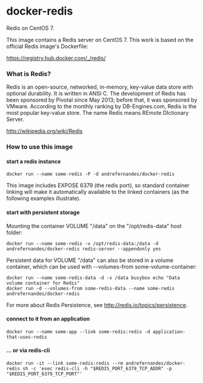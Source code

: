 docker-redis
============

Redis on CentOS 7.

This image contains a Redis server on CentOS 7. This
work is based on the official Redis image's Dockerfile:

https://registry.hub.docker.com/_/redis/

### What is Redis?

Redis is an open-source, networked, in-memory, key-value data store 
with optional durability. It is written in ANSI C. The development of 
Redis has been sponsored by Pivotal since May 2013; before that, it 
was sponsored by VMware. According to the monthly ranking by 
DB-Engines.com, Redis is the most popular key-value store.
The name Redis means REmote DIctionary Server.

http://wikipedia.org/wiki/Redis

### How to use this image

#### start a redis instance

    docker run --name some-redis -P -d andrefernandes/docker-redis

This image includes EXPOSE 6379 (the redis port), so standard container 
linking will make it automatically available to the linked containers 
(as the following examples illustrate).

#### start with persistent storage

Mounting the container VOLUME "/data" on the "/opt/redis-data" host folder:

    docker run --name some-redis -v /opt/redis-data:/data -d andrefernandes/docker-redis redis-server --appendonly yes

Persistent data for VOLUME "/data" can also be stored in a volume container,
which can be used with --volumes-from some-volume-container:

    docker run --name some-redis-data -d -v /data busybox echo "Data volume container for Redis"
    docker run -d --volumes-from some-redis-data --name some-redis andrefernandes/docker-redis

For more about Redis Persistence, see http://redis.io/topics/persistence.

#### connect to it from an application

    docker run --name some-app --link some-redis:redis -d application-that-uses-redis

#### … or via redis-cli

    docker run -it --link some-redis:redis --rm andrefernandes/docker-redis sh -c 'exec redis-cli -h "$REDIS_PORT_6379_TCP_ADDR" -p "$REDIS_PORT_6379_TCP_PORT"'


